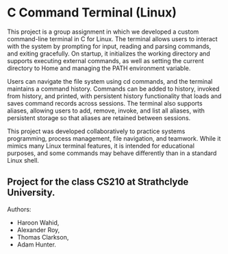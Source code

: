 # C Command Terminal (Linux)

This project is a group assignment in which we developed a custom command-line terminal in C for Linux. The terminal allows users to interact with the system by prompting for input, reading and parsing commands, and exiting gracefully. On startup, it initializes the working directory and supports executing external commands, as well as setting the current directory to Home and managing the PATH environment variable.

Users can navigate the file system using cd commands, and the terminal maintains a command history. Commands can be added to history, invoked from history, and printed, with persistent history functionality that loads and saves command records across sessions. The terminal also supports aliases, allowing users to add, remove, invoke, and list all aliases, with persistent storage so that aliases are retained between sessions.

This project was developed collaboratively to practice systems programming, process management, file navigation, and teamwork. While it mimics many Linux terminal features, it is intended for educational purposes, and some commands may behave differently than in a standard Linux shell.

## Project for the class CS210 at Strathclyde University.
Authors:
- Haroon Wahid,
- Alexander Roy,
- Thomas Clarkson,
- Adam Hunter.
